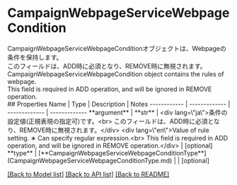 # CampaignWebpageServiceWebpageCondition

<div lang=\"ja\">CampaignWebpageServiceWebpageConditionオブジェクトは、Webpageの条件を保持します。<br> このフィールドは、ADD時に必須となり、REMOVE時に無視されます。</div> <div lang=\"en\">CampaignWebpageServiceWebpageCondition object contains the rules of webpage.<br> This field is required in ADD operation, and will be ignored in REMOVE operation.</div> 
## Properties
Name | Type | Description | Notes
------------ | ------------- | ------------- | -------------
**argument** | **str** | &lt;div lang&#x3D;\&quot;ja\&quot;&gt;条件の設定値(正規表現の指定可)です。&lt;br&gt; このフィールドは、ADD時に必須となり、REMOVE時に無視されます。&lt;/div&gt; &lt;div lang&#x3D;\&quot;en\&quot;&gt;Value of rule setting. ∗ Can specify regular expression.&lt;br&gt; This field is required in ADD operation, and will be ignored in REMOVE operation.&lt;/div&gt;  | [optional] 
**type** | [**CampaignWebpageServiceWebpageConditionType**](CampaignWebpageServiceWebpageConditionType.md) |  | [optional] 

[[Back to Model list]](../README.md#documentation-for-models) [[Back to API list]](../README.md#documentation-for-api-endpoints) [[Back to README]](../README.md)


